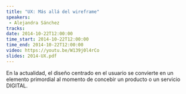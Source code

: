 ```yaml
---
title: "UX: Más allá del wireframe"
speakers:
 - Alejandra Sánchez
tracks: 
date: 2014-10-22T12:00:00
time_start: 2014-10-22T12:00:00
time_end: 2014-10-22T12:00:00
video: https://youtu.be/W139j0l4rCo
slides: 2014-UX.pdf
---
```


En la actualidad, el diseño centrado en el usuario se convierte en un elemento primordial al momento de concebir un producto o un servicio DIGITAL.

